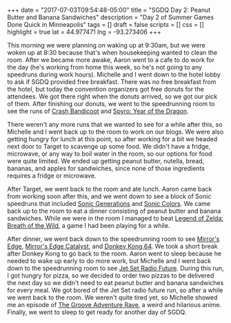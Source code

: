 +++
date = "2017-07-03T09:54:48-05:00"
title = "SGDQ Day 2: Peanut Butter and Banana Sandwiches"
description = "Day 2 of Summer Games Done Quick in Minneapolis"
tags = []
draft = false
scripts = []
css = []
highlight = true
lat = 44.977471
lng = -93.273406
+++

This morning we were planning on waking up at 9:30am, but we were woken up at
8:30 because that's when housekeeping wanted to clean the room. After we became
more awake, Aaron went to a cafe to do work for the day (he's working from home
this week, so he's not going to any speedruns during work hours). Michelle and I
went down to the hotel lobby to ask if SGDQ provided free breakfast. There was
no free breakfast from the hotel, but today the convention organizers got free
donuts for the attendees. We got there right when the donuts arrived, so we got
our pick of them. After finishing our donuts, we went to the speedrunning room
to see the runs of [Crash
Bandicoot](https://en.wikipedia.org/wiki/Crash_Bandicoot_(video_game)) and
[Spyro: Year of the
Dragon](https://en.wikipedia.org/wiki/Spyro:_Year_of_the_Dragon).

There weren't any more runs that we wanted to see for a while after this, so
Michelle and I went back up to the room to work on our blogs. We were also
getting hungry for lunch at this point, so after working for a bit we headed
next door to Target to scavenge up some food. We didn't have a fridge,
microwave, or any way to boil water in the room, so our options for food were
quite limited. We ended up getting peanut butter, nutella, bread, bananas, and
apples for sandwiches, since none of those ingredients requires a fridge or
microwave.

After Target, we went back to the room and ate lunch. Aaron came back from
working soon after this, and we went down to see a block of Sonic speedruns that
included [Sonic Generations](https://en.wikipedia.org/wiki/Sonic_Generations)
and [Sonic Colors](https://en.wikipedia.org/wiki/Sonic_Colors). We came back up
to the room to eat a dinner consisting of peanut butter and banana sandwiches.
While we were in the room I managed to beat [Legend of Zelda: Breath of the
Wild](https://en.wikipedia.org/wiki/The_Legend_of_Zelda:_Breath_of_the_Wild), a
game I had been playing for a while.

After dinner, we went back down to the speedrunning room to see [Mirror's
Edge](https://en.wikipedia.org/wiki/Mirror%27s_Edge), [Mirror's Edge
Catalyst](https://en.wikipedia.org/wiki/Mirror%27s_Edge_Catalyst), and [Donkey
Kong 64](https://en.wikipedia.org/wiki/Donkey_Kong_64). We took a short break
after Donkey Kong to go back to the room. Aaron went to sleep because he needed
to wake up early to do more work, but Michelle and I went back down to the
speedrunning room to see [Jet Set Radio
Future](https://en.wikipedia.org/wiki/Jet_Set_Radio_Future). During this run, I
got hungry for pizza, so we decided to order two pizzas to be delivered the next
day so we didn't need to eat peanut butter and banana sandwiches for every meal.
We got bored of the Jet Set radio future run, so after a while we went back to
the room. We weren't quite tired yet, so Michelle showed me an episode of [The
Groove Adventure Rave](https://en.wikipedia.org/wiki/Rave_Master), a weird and
hilarious anime. Finally, we went to sleep to get ready for another day of SGDQ.
